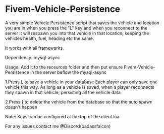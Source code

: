 # Fivem-Vehicle-Persistence
A very simple Vehicle Persistence script that saves the vehicle and location you are in when you press the "L" key and when you reconnect to the server it will respawn you into that vehicle in that location, keeping the vehicles health, fuel, heading etc the same.

It works with all frameworks.

Dependency: mysql-async



Usage:
Add it to the reosurces folder and then put ensure Fivem-Vehicle-Persistence in the server beflow the mysql-async

1.Press L to save a vehicle in your database
  Each player can only save one vehicle this way. 
  As long as a vehicle is saved, when a player reconnects they spawn in that vehicle, persisting all the vehicle data

2.Press [ to delete the vehicle from the database so that the auto spawn doesn't happen

Note: Keys can be configured at the top of the client.lua 

For any issues contact me @Discord(badassfalcon)
